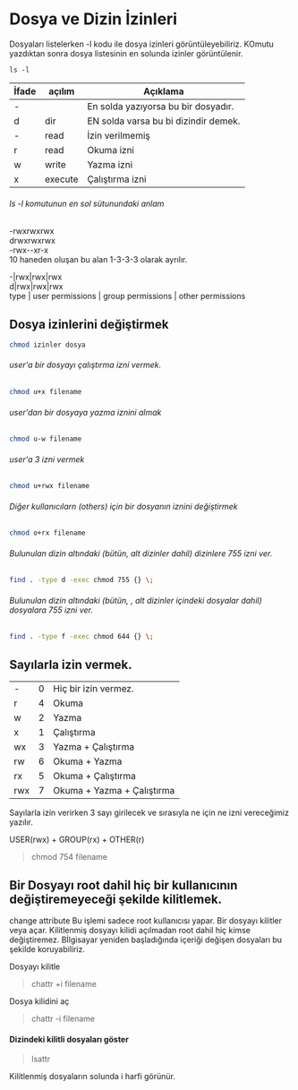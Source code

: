 # Dosya ve Dizin İzinleri
Dosyaları listelerken -l kodu ile dosya izinleri görüntüleyebiliriz.
KOmutu yazdıktan sonra dosya listesinin en solunda izinler görüntülenir.

    ls -l

| İfade  | açılım  | Açıklama  |
|---|---|---|
| - |         | En solda yazıyorsa bu bir dosyadır.  |
| d | dir     | EN solda varsa bu bi dizindir demek.  |
| - | read    | İzin verilmemiş |
| r | read    | Okuma izni |
| w | write   | Yazma izni |
| x | execute | Çalıştırma izni |


###### ls -l komutunun en sol sütunundaki anlam
-rwxrwxrwx  
drwxrwxrwx  
-rwx--xr-x  
10 haneden oluşan bu alan 1-3-3-3 olarak ayrılır.

-|rwx|rwx|rwx   
d|rwx|rwx|rwx   
type | user permissions | group permissions | other permissions


## Dosya izinlerini değiştirmek
```sh
chmod izinler dosya
```

###### user'a bir dosyayı çalıştırma izni vermek.
```sh
chmod u+x filename
```

###### user'dan bir dosyaya yazma iznini almak
```sh
chmod u-w filename
```

###### user'a 3 izni vermek
```sh
chmod u+rwx filename
```

###### Diğer kullanıcılarn (others) için bir dosyanın iznini değiştirmek
```sh
chmod o+rx filename
```

###### Bulunulan dizin altındaki (bütün, alt dizinler dahil) dizinlere 755 izni ver.
```sh
find . -type d -exec chmod 755 {} \;
```

###### Bulunulan dizin altındaki (bütün, , alt dizinler içindeki dosyalar dahil) dosyalara 755 izni ver.
```sh
find . -type f -exec chmod 644 {} \;
```


## Sayılarla izin vermek.
|  |  |  |
|---|---|---|
| - | 0 | Hiç bir izin vermez. |
| r | 4 | Okuma |
| w | 2 | Yazma |
| x | 1 | Çalıştırma |
| wx | 3 | Yazma + Çalıştırma |
| rw | 6 | Okuma + Yazma |
| rx | 5 | Okuma + Çalıştırma |
| rwx  | 7 | Okuma + Yazma + Çalıştırma |

Sayılarla izin verirken 3 sayı girilecek ve sırasıyla ne için ne izni vereceğimiz yazılır.

USER(rwx) + GROUP(rx) + OTHER(r)
> chmod 754 filename

## Bir Dosyayı **root** dahil hiç bir kullanıcının değiştiremeyeceği şekilde kilitlemek.

change attribute
Bu işlemi sadece root kullanıcısı yapar. Bir dosyayı kilitler veya açar.
Kilitlenmiş dosyayı kilidi açılmadan root dahil hiç kimse değiştiremez.
Bİlgisayar yeniden başladığında içeriği değişen dosyaları bu şekilde koruyabiliriz.


Dosyayı kilitle
> chattr +i filename

Dosya kilidini aç
> chattr -i filename

#### Dizindeki kilitli dosyaları göster
> lsattr

Kilitlenmiş dosyaların solunda i harfi görünür.

